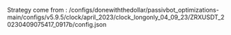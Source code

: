 Strategy come from : /configs/donewiththedollar/passivbot_optimizations-main/configs/v5.9.5/clock/april_2023/clock_longonly_04_09_23/ZRXUSDT_20230409075417_0917b/config.json